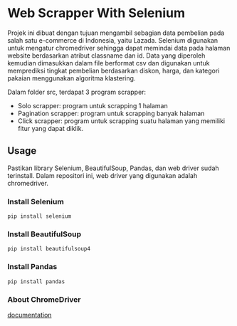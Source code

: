 # Web Scrapper With Selenium

Projek ini dibuat dengan tujuan mengambil sebagian data pembelian pada salah satu e-commerce di Indonesia, yaitu Lazada. Selenium digunakan untuk mengatur chromedriver sehingga dapat memindai data pada halaman website berdasarkan atribut classname dan id. Data yang diperoleh kemudian dimasukkan dalam file berformat csv dan digunakan untuk memprediksi tingkat pembelian berdasarkan diskon, harga, dan kategori pakaian menggunakan algoritma klastering.

Dalam folder src, terdapat 3 program scrapper: 
- Solo scrapper: program untuk scrapping 1 halaman
- Pagination scrapper: program untuk scrapping banyak halaman
- Click scrapper: program untuk scrapping suatu halaman yang memiliki fitur yang dapat diklik.

## Usage
Pastikan library Selenium, BeautifulSoup, Pandas, dan web driver sudah terinstall. Dalam repositori ini, web driver yang digunakan adalah chromedriver.

### Install Selenium
`pip install selenium`

### Install BeautifulSoup
`pip install beautifulsoup4`

### Install Pandas
`pip install pandas`

### About ChromeDriver
[documentation](https://developer.chrome.com/docs/chromedriver/downloads)
